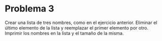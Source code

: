 # Problema 3
Crear una lista de tres nombres, como en el ejercicio anterior. Eliminar el último elemento de la lista y reemplazar el primer elemento por otro. Imprimir los nombres en la lista y el tamaño de la misma.